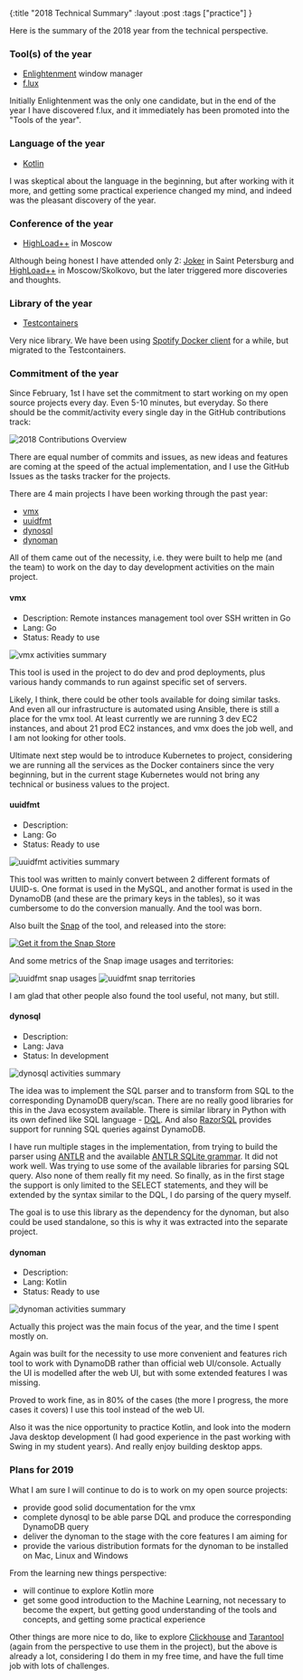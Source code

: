 {:title "2018 Technical Summary"
:layout :post
:tags ["practice"]
}

Here is the summary of the 2018 year from the technical perspective.

### Tool(s) of the year
- [Enlightenment](https://www.enlightenment.org/) window manager
- [f.lux](https://justgetflux.com/)

Initially Enlightenment was the only one candidate, but in the end of the year I have discovered f.lux, and it immediately has been promoted into the "Tools of the year".

### Language of the year
- [Kotlin](https://kotlinlang.org/)

I was skeptical about the language in the beginning, but after working with it more, and getting some practical experience changed my mind, and indeed was the pleasant discovery of the year. 

### Conference of the year
- [HighLoad++](http://www.highload.ru/moscow/2018/) in Moscow

Although being honest I have attended only 2: [Joker](https://jokerconf.com/) in Saint Petersburg and [HighLoad++](http://www.highload.ru/moscow/2018/) in Moscow/Skolkovo, but the later triggered more discoveries and thoughts.

### Library of the year
- [Testcontainers](https://www.testcontainers.org/)

Very nice library. We have been using [Spotify Docker client](https://github.com/spotify/docker-client) for a while, but migrated to the Testcontainers.

### Commitment of the year

Since February, 1st I have set the commitment to start working on my open source projects every day. Even 5-10 minutes, but everyday. So there should be the commit/activity every single day in the GitHub contributions track:

<img src="/img/2018-contributions-overview.png" alt="2018 Contributions Overview" class="img-thumbnail">

There are equal number of commits and issues, as new ideas and features are coming at the speed of the actual implementation, and I use the GitHub Issues as the tasks tracker for the projects.

There are 4 main projects I have been working through the past year:
- [vmx](https://github.com/zshamrock/vmx)
- [uuidfmt](https://github.com/zshamrock/uuidfmt)
- [dynosql](https://github.com/zshamrock/dynosql)
- [dynoman](https://github.com/zshamrock/dynoman)

All of them came out of the necessity, i.e. they were built to help me (and the team) to work on the day to day development activities on the main project.

#### vmx

- Description: Remote instances management tool over SSH written in Go
- Lang: Go
- Status: Ready to use

<img src="/img/2018-summary-vmx.png" alt="vmx activities summary" class="img-thumbnail">

This tool is used in the project to do dev and prod deployments, plus various handy commands to run against specific set of servers.

Likely, I think, there could be other tools available for doing similar tasks. And even all our infrastructure is automated using Ansible, there is still a place for the vmx tool. At least currently we are running 3 dev EC2 instances, and about 21 prod EC2 instances, and vmx does the job well, and I am not looking for other tools.

Ultimate next step would be to introduce Kubernetes to project, considering we are running all the services as the Docker containers since the very beginning, but in the current stage Kubernetes would not bring any technical or business values to the project.

#### uuidfmt

- Description:
- Lang: Go
- Status: Ready to use

<img src="/img/2018-summary-uuidfmt.png" alt="uuidfmt activities summary" class="img-thumbnail">

This tool was written to mainly convert between 2 different formats of UUID-s. One format is used in the MySQL, and another format is used in the DynamoDB (and these are the primary keys in the tables), so it was cumbersome to do the conversion manually. And the tool was born.

Also built the [Snap](https://snapcraft.io/) of the tool, and released into the store: 

[![Get it from the Snap Store](https://snapcraft.io/static/images/badges/en/snap-store-black.svg)](https://snapcraft.io/uuidfmt)

And some metrics of the Snap image usages and territories: 

<img src="/img/uuidfmt-snap-usages.png" alt="uuidfmt snap usages" class="img-thumbnail">

<img src="/img/uuidfmt-snap-territories.png" alt="uuidfmt snap territories" class="img-thumbnail">

I am glad that other people also found the tool useful, not many, but still.

#### dynosql

- Description:
- Lang: Java
- Status: In development

<img src="/img/2018-summary-dynosql.png" alt="dynosql activities summary" class="img-thumbnail">

The idea was to implement the SQL parser and to transform from SQL to the corresponding DynamoDB query/scan. There are no really good libraries for this in the Java ecosystem available. There is similar library in Python with its own defined like SQL language - [DQL](https://dql.readthedocs.io/en/latest/topics/queries/select.html). And also [RazorSQL](https://razorsql.com/docs/dynamodb_sql_support.html) provides support for running SQL queries against DynamoDB.

I have run multiple stages in the implementation, from trying to build the parser using [ANTLR](https://www.antlr.org/) and the available [ANTLR SQLite grammar](https://github.com/antlr/grammars-v4/blob/master/sqlite/SQLite.g4). It did not work well.
Was trying to use some of the available libraries for parsing SQL query. Also none of them really fit my need. So finally, as in the first stage the support is only limited to the SELECT statements, and they will be extended by the syntax similar to the DQL, I do parsing of the query myself.

The goal is to use this library as the dependency for the dynoman, but also could be used standalone, so this is why it was extracted into the separate project.

#### dynoman

- Description:
- Lang: Kotlin
- Status: Ready to use

<img src="/img/2018-summary-dynoman.png" alt="dynoman activities summary" class="img-thumbnail">

Actually this project was the main focus of the year, and the time I spent mostly on.

Again was built for the necessity to use more convenient and features rich tool to work with DynamoDB rather than official web UI/console. Actually the UI is modelled after the web UI, but with some extended features I was missing.

Proved to work fine, as in 80% of the cases (the more I progress, the more cases it covers) I use this tool instead of the web UI.

Also it was the nice opportunity to practice Kotlin, and look into the modern Java desktop development (I had good experience in the past working with Swing in my student years). And really enjoy building desktop apps.

### Plans for 2019

What I am sure I will continue to do is to work on my open source projects:
- provide good solid documentation for the vmx
- complete dynosql to be able parse DQL and produce the corresponding DynamoDB query
- deliver the dynoman to the stage with the core features I am aiming for
- provide the various distribution formats for the dynoman to be installed on Mac, Linux and Windows

From the learning new things perspective:
- will continue to explore Kotlin more
- get some good introduction to the Machine Learning, not necessary to become the expert, but getting good understanding of the tools and concepts, and getting some practical experience

Other things are more nice to do, like to explore [Clickhouse](https://clickhouse.yandex/) and [Tarantool](https://tarantool.io/en/) (again from the perspective to use them in the project), but the above is already a lot, considering I do them in my free time, and have the full time job with lots of challenges.
